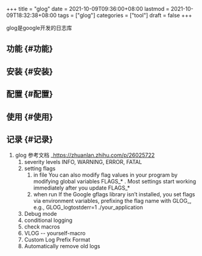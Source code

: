 +++
title = "glog"
date = 2021-10-09T09:36:00+08:00
lastmod = 2021-10-09T18:32:38+08:00
tags = ["glog"]
categories = ["tool"]
draft = false
+++

glog是google开发的日志库

<!--more-->


## 功能 {#功能}


## 安装 {#安装}


## 配置 {#配置}


## 使用 {#使用}


## 记录 {#记录}

1.  glog
    参考文档 \_https://zhuanlan.zhihu.com/p/26025722
    1.  severity levels
        INFO, WARNING, ERROR, FATAL
    2.  setting flags
        1.  in file
            You can also modify flag values in your program by modifying global variables FLAGS\_\* . Most settings start working immediately after you update FLAGS\_\*
        2.  when run
            If the Google gflags library isn’t installed, you set flags via environment variables, prefixing the flag name with GLOG\_, e.g.,
            GLOG\_logtostderr=1 ./your\_application
    3.  Debug mode
    4.  conditional logging
    5.  check macros
    6.  VLOG -- yourself-macro
    7.  Custom Log Prefix Format
    8.  Automatically remove old logs